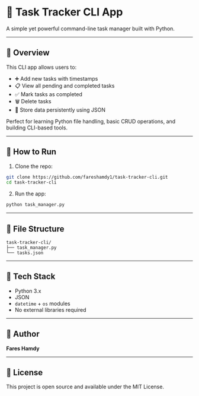 # 📝 Task Tracker CLI App

A simple yet powerful command-line task manager built with Python.

---

## 📌 Overview

This CLI app allows users to:

- ➕ Add new tasks with timestamps  
- 📋 View all pending and completed tasks  
- ✅ Mark tasks as completed  
- 🗑️ Delete tasks  
- 💾 Store data persistently using JSON  

Perfect for learning Python file handling, basic CRUD operations, and building CLI-based tools.

---

## 🚀 How to Run

1. Clone the repo:

```bash
git clone https://github.com/fareshamdy1/task-tracker-cli.git
cd task-tracker-cli
```

2. Run the app:

```bash
python task_manager.py
```

---

## 📂 File Structure

```
task-tracker-cli/
├── task_manager.py
└── tasks.json
```

---

## 🧠 Tech Stack

- Python 3.x  
- JSON  
- `datetime` + `os` modules  
- No external libraries required  

---

## 👤 Author

**Fares Hamdy**

---

## 📃 License

This project is open source and available under the MIT License.
